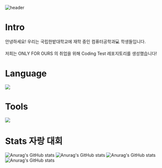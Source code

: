 
![header](https://capsule-render.vercel.app/api?type=blur&color=0:8338ec,100:3a86ff&height=300&section=header&text=Chondaek-coding&animation=fadeIn&fontSize=90&fontAlign=45&fontAlignY=45&fontColor=000814)

# Intro
안녕하세요! 우리는 국립한밭대학교에 재학 중인 컴퓨터공학과💻 학생들입니다.

저희는 ONLY FOR OURS 의 취업을 위해 Coding Test 레포지토리를 생성했습니다!

# Language


   <a href="https://skillicons.dev">
    <img id="py" src="https://skillicons.dev/icons?i=py" />
  </a>


# Tools
   <a href="https://skillicons.dev">
      <img src="https://skillicons.dev/icons?i=git,github,vscode" />
   </a>


# Stats 자랑 대회
![Anurag's GitHub stats](https://github-readme-stats.vercel.app/api?username=Minter-v1&show_icons=true&theme=transparent) 
![Anurag's GitHub stats](https://github-readme-stats.vercel.app/api?username=suan0227&show_icons=true&theme=transparent)
![Anurag's GitHub stats](https://github-readme-stats.vercel.app/api?username=meran26&show_icons=true&theme=transparent) 
![Anurag's GitHub stats](https://github-readme-stats.vercel.app/api?username=htk02214&show_icons=true&theme=transparent)


